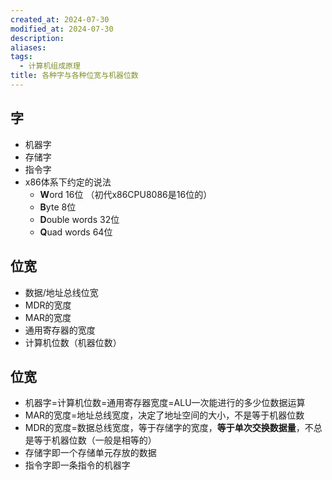 ```yaml
---
created_at: 2024-07-30
modified_at: 2024-07-30
description: 
aliases: 
tags:
  - 计算机组成原理
title: 各种字与各种位宽与机器位数
---
```

## 字
- 机器字
- 存储字
- 指令字
- x86体系下约定的说法
	- **W**ord 16位 （初代x86CPU8086是16位的）
	- **B**yte 8位
	- **D**ouble words 32位
	- **Q**uad words 64位
## 位宽
- 数据/地址总线位宽
- MDR的宽度
- MAR的宽度
- 通用寄存器的宽度
- 计算机位数（机器位数）
## 位宽
- 机器字=计算机位数=通用寄存器宽度=ALU一次能进行的多少位数据运算
- MAR的宽度=地址总线宽度，决定了地址空间的大小，不是等于机器位数
- MDR的宽度=数据总线宽度，等于存储字的宽度，**等于单次交换数据量**，不总是等于机器位数（一般是相等的）
- 存储字即一个存储单元存放的数据
- 指令字即一条指令的机器字